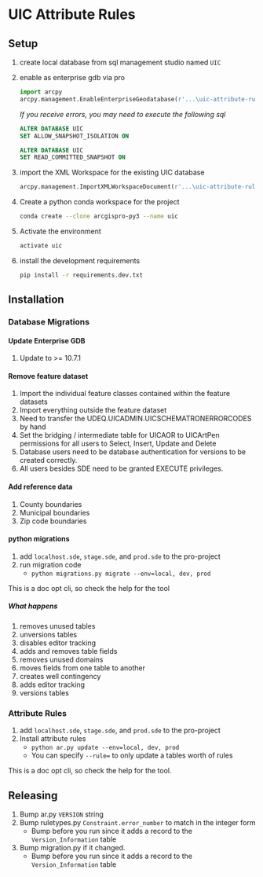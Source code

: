 # UIC Attribute Rules

## Setup

1. create local database from sql management studio named `UIC`
1. enable as enterprise gdb via pro

    ```py
    import arcpy
    arcpy.management.EnableEnterpriseGeodatabase(r'...\uic-attribute-rules\pro-project\localhost.sde', r'C:\Program Files\ESRI\License10.6\sysgen\keycodes')
    ```

    _If you receive errors, you may need to execute the following sql_

    ```sql
    ALTER DATABASE UIC
    SET ALLOW_SNAPSHOT_ISOLATION ON

    ALTER DATABASE UIC
    SET READ_COMMITTED_SNAPSHOT ON
    ```

1. import the XML Workspace for the existing UIC database

    ```py
    arcpy.management.ImportXMLWorkspaceDocument(r'...\uic-attribute-rules\pro-project\localhost.sde', r'...\uic-attribute-rules\data\UIC_STAGING.XML', 'SCHEMA_ONLY', None)
    ```

1. Create a python conda workspace for the project

    ```sh
    conda create --clone arcgispro-py3 --name uic
    ```

1. Activate the environment

    ```sh
    activate uic
    ```

1. install the development requirements

    ```sh
    pip install -r requirements.dev.txt
    ```

## Installation

### Database Migrations

#### Update Enterprise GDB

1. Update to >= 10.7.1

#### Remove feature dataset

1. Import the individual feature classes contained within the feature datasets
1. Import everything outside the feature dataset
1. Need to transfer the UDEQ.UICADMIN.UICSCHEMATRONERRORCODES by hand
1. Set the bridging / intermediate table for UICAOR to UICArtPen permissions for all users to Select, Insert, Update and Delete
1. Database users need to be database authentication for versions to be created correctly.
1. All users besides SDE need to be granted EXECUTE privileges.

#### Add reference data

1. County boundaries
1. Municipal boundaries
1. Zip code boundaries

#### python migrations

1. add `localhost.sde`, `stage.sde`, and `prod.sde` to the pro-project
1. run migration code
   - `python migrations.py migrate --env=local, dev, prod`

This is a doc opt cli, so check the help for the tool

##### What happens

1. removes unused tables
1. unversions tables
1. disables editor tracking
1. adds and removes table fields
1. removes unused domains
1. moves fields from one table to another
1. creates well contingency
1. adds editor tracking
1. versions tables

### Attribute Rules

1. add `localhost.sde`, `stage.sde`, and `prod.sde` to the pro-project
1. Install attribute rules
   - `python ar.py update --env=local, dev, prod`
   - You can specify `--rule=` to only update a tables worth of rules

This is a doc opt cli, so check the help for the tool.

## Releasing

1. Bump ar.py `VERSION` string
1. Bump ruletypes.py `Constraint.error_number` to match in the integer form
   - Bump before you run since it adds a record to the `Version_Information` table
1. Bump migration.py if it changed.
   - Bump before you run since it adds a record to the `Version_Information` table
